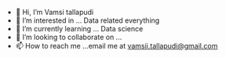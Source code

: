 - 👋 Hi, I’m Vamsi tallapudi
- 👀 I’m interested in ... Data related everything
- 🌱 I’m currently learning ... Data science
- 💞️ I’m looking to collaborate on ...
- 📫 How to reach me ...email me at vamsii.tallapudi@gmail.com

<!---
Vamsitallapudi9/Vamsitallapudi9 is a ✨ special ✨ repository because its `README.md` (this file) appears on your GitHub profile.
You can click the Preview link to take a look at your changes.
--->
